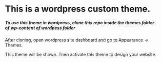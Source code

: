 # This is a wordpress custom theme.

##### To use this theme in wordpress, clone this repo inside the themes folder of wp-content of wordpess folder

After cloning, open wordpress site dashboard and go to Appearance -> Themes.

This theme will be shown. Then activate this theme to design your website.
